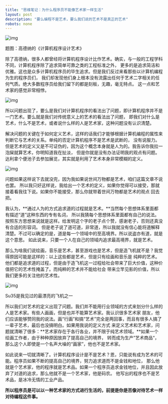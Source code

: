 ```yaml
---
title: "思维笔记：为什么程序员不能像艺术家一样生活"
layout: post
description: "要么编程不是艺术，要么我们说的艺术不是真正的艺术"
robots: none
---
```


![img](http://www.preining.info/blog/wp-content/uploads/2014/05/TAOCP-box.png)

题图：高德纳的《计算机程序设计艺术》

除了高德纳，很多人都曾经将计算机程序设计比作艺术。确实，与一般的工程学科不同，计算机程序除了追求简单可靠之类的工程标准之外，
更多的是追求简洁和优雅。这也是众多计算机程序员的毕生追求。但是我们反过来看那些以计算机编程为生的程序员们，
我们却发现他们身上根本没有流露出任何于艺术二字相关的任何气质。绝大多数程序员给我们留下的都是刻板，无趣，毫无特点。
这一点和艺术家的感觉非常相悖。

![img](http://funny-pictures-blog.com/wp-content/uploads/funny-pictures/Artist-vs-Programmer.jpg)

所以问题出现了，要么是我们对计算机程序的看法出了问题，即计算机程序并不是一门艺术。要么就是我们对传统意义上的艺术的看法出了问题，
即我们对什么是艺术，什么不是艺术，或者说什么样的人是艺术家，这种问题没有认识清楚。

解决问题的关键在于如何定义艺术，这样的话我们才能够根据计算机编程的属性来判断它与艺术的关系。单纯的否定计算机程序不是艺术是武断的，
没有说服力。但是艺术的定义又是不可证伪的，因为这个概念本身就是人为的。我告诉你我拉一泡屎就算艺术，你明知道我在扯淡，
但是你就是没有办法证明我的观点有问题。达利拿个便池子去参加展览，其实就是利用了艺术本身非常模糊的定义。

![img](http://img1.gtimg.com/hb/pics/hv1/214/110/1739/113106739.jpg)

问题如果这样说下去就没完，因为我如果说世间万物都是艺术，咱们这篇文章不说也罢。
所以我只好这样说，我给出一个艺术的定义，如果你觉得可以接受，那就接着看我往下说。如果你不能接受，那么你就带着世间万物都是艺术的观点
回去把。

我认为，**通过人为的方式追求道的过程就是艺术。**当然每个思想体系里面都有描述“道”这种东西的专有名词，
所以我猜每个思想体系里面都有自己的说法。按照东方思想来说就是这样。给发明这个字的老子点个赞，感谢老子，否则还真没有合适的形容词。
但是老子说了道可道，非常道，所以我就没有信心能将道解释清楚。不过可以确定的是，道是每一个领域中的至高境界。所以说盗亦有道，就是这个意思。
如此说来，只要一个人在自己的领域内追求最高境界，就是艺术。

那么为啥我们说绘画，音乐是艺术，甚至游戏也是艺术，但是造飞机就不是？我觉得原因可能是这样的：以上这些都是艺术，但是只有绘画和音乐是
纯粹的艺术。他们都是追求道的过程，但是由于造飞机这一过程给社会带来了巨大价值，这种价值把它的艺术性掩盖了。而纯粹的艺术并不能给社会
带来立竿见影的价值，所以我们更多的关注他的艺术性。

![img](http://images.takungpao.com/2013/0326/20130326042504708.jpg)

Su35是我见过的最漂亮的飞机之一

所以我们对艺术的定义出现了问题。我们并不能用行业领域的方式来划分什么样的人是艺术家。有些人画画，但是也并不能算艺术家。我认识很多艺术家
朋友，他们应该能够赞同我的说法。画“行画”和搞“艺术”完全是两回事，而且有很多人搞了一辈子艺术，最后也没搞明白。如果用我说的定义方式
来定义艺术和艺术家，问题就清晰了很多：**艺术家存在于各行各业，并不限于纯艺术领域。**如果一个绘画工作者，由于种种原因放弃了提高自己的境界，
转而成为生产”艺术商品“，那么这个人即使是一个名声大噪的“画家”，他也不是艺术家。

如此说来一切就清晰了。计算机程序设计是不是艺术？恩，只能说有成为艺术的可能。程序员如果不断的提高自己的境界，努力追求道而不是金钱和地位，
那么他就是个艺术家，他的程序就是艺术品。如果一个程序员追求金钱地位，并且因此放弃了对道的追求，那么他就不是一个艺术家，他是码农。
他写出的程序也不是艺术品，是冰冷无情的工业产品。

**所以程序员是可以以一种艺术家的方式进行生活的，前提是你是否像对待艺术一样对待编程这件事。**